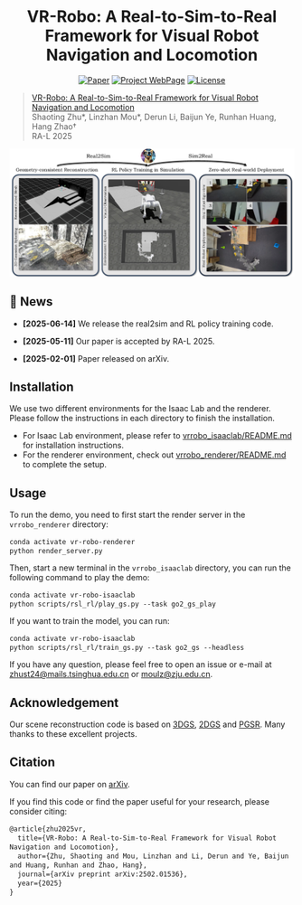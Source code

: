 <div align="center">

# VR-Robo: A Real-to-Sim-to-Real Framework for Visual Robot Navigation and Locomotion

[![Paper](https://img.shields.io/badge/arXiv-2502.01536-brightgreen)](https://arxiv.org/abs/2502.01536) [![Project WebPage](https://img.shields.io/badge/Project-webpage-%23fc4d5d)](https://vr-robo.github.io/) [![License](https://img.shields.io/badge/License-MIT-yellow.svg)](https://opensource.org/licenses/MIT)

</div>

> [VR-Robo: A Real-to-Sim-to-Real Framework for Visual Robot Navigation and Locomotion](https://vr-robo.github.io/) \
> Shaoting Zhu*, Linzhan Mou*, Derun Li, Baijun Ye, Runhan Huang, Hang Zhao† \
> RA-L 2025 
> 
<div align="center">
    <img src="teaser.png" alt="VR-Robo Teaser" style="max-width: 100%;" />
</div>

## 🧷 News

- **[2025-06-14]** We release the real2sim and RL policy training code.

- **[2025-05-11]** Our paper is accepted by RA-L 2025. 

- **[2025-02-01]** Paper released on arXiv.


## Installation
We use two different environments for the Isaac Lab and the renderer. Please follow the instructions in each directory to finish the installation.
- For Isaac Lab environment, please refer to [vrrobo_isaaclab/README.md](vrrobo_isaaclab/README.md) for installation instructions.
- For the renderer environment, check out [vrrobo_renderer/README.md](vrrobo_renderer/README.md) to complete the setup.

## Usage
To run the demo, you need to first start the render server in the `vrrobo_renderer` directory:
```shell
conda activate vr-robo-renderer
python render_server.py
```
Then, start a new terminal in the `vrrobo_isaaclab` directory, you can run the following command to play the demo:
```shell
conda activate vr-robo-isaaclab
python scripts/rsl_rl/play_gs.py --task go2_gs_play
```
If you want to train the model, you can run:
```shell
conda activate vr-robo-isaaclab
python scripts/rsl_rl/train_gs.py --task go2_gs --headless
```

If you have any question, please feel free to open an issue or e-mail at zhust24@mails.tsinghua.edu.cn or moulz@zju.edu.cn.

## Acknowledgement
Our scene reconstruction code is based on [3DGS](https://github.com/graphdeco-inria/gaussian-splatting), [2DGS](https://github.com/hbb1/2d-gaussian-splatting) and [PGSR](https://github.com/zju3dv/PGSR). Many thanks to these excellent projects.

## Citation

You can find our paper on [arXiv](https://arxiv.org/pdf/2502.01536).

If you find this code or find the paper useful for your research, please consider citing:

```
@article{zhu2025vr,
  title={VR-Robo: A Real-to-Sim-to-Real Framework for Visual Robot Navigation and Locomotion},
  author={Zhu, Shaoting and Mou, Linzhan and Li, Derun and Ye, Baijun and Huang, Runhan and Zhao, Hang},
  journal={arXiv preprint arXiv:2502.01536},
  year={2025}
}
```
